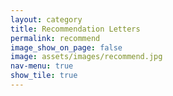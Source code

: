 ```yaml
---
layout: category
title: Recommendation Letters
permalink: recommend
image_show_on_page: false
image: assets/images/recommend.jpg
nav-menu: true
show_tile: true
---
```


<a href="{{ site.url }}/assets/files/170070046.pdf"></a>